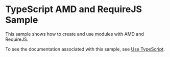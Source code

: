 # TypeScript AMD and RequireJS Sample

This sample shows how to create and use modules with AMD and RequireJS.

To see the documentation associated with this sample, see [Use TypeScript](http://taco.visualstudio.com/en-us/docs/tutorial-typescript/#get-started-with-typescript-modules).
